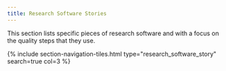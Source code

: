 ```yaml
---
title: Research Software Stories 
---
```


This section lists specific pieces of research software and with a focus on the quality steps that they use. 


{% include section-navigation-tiles.html type="research_software_story" search=true col=3 %}

